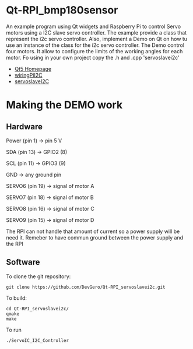 # Qt-RPI_bmp180sensor

An example program using Qt widgets and Raspberry Pi to control Servo motors using a I2C slave servo controller. The example provide a class that represent the i2c servo controller. Also, implement a Demo on Qt on how tu use an instance of the class for the i2c servo controller. 
The Demo control four motors. It allow to configure the limits of the working angles for each motor.
Fo using in your own project copy the .h and .cpp 'servoslavei2c'

* [Qt5 Homepage](https://www.qt.io/)
* [wiringPiI2C](http://wiringpi.com/reference/i2c-library/)
* [servoslaveI2C](http://www.hobbytronics.co.uk/servo-controller-12ch-ht?keyword=i2c)

# Making the DEMO work

Hardware
--------------
Power (pin 1) -> pin 5 V

SDA (pin 13)   -> GPIO2 (8)

SCL (pin 11)   -> GPIO3 (9)

GND   -> any ground pin

SERVO6 (pin 19) -> signal of motor A

SERVO7 (pin 18) -> signal of motor B

SERVO8 (pin 16) -> signal of motor C

SERVO9 (pin 15) -> signal of motor D

The RPI can not handle that amount of current so a power supply will be need it. Remeber to have commun ground between the power supply and the RPI

Software
-----

To clone the git repository:

    git clone https://github.com/DevGero/Qt-RPI_servoslavei2c.git  

To build:

    cd Qt-RPI_servoslavei2c/
    qmake
    make

To run

    ./ServoIC_I2C_Controller

